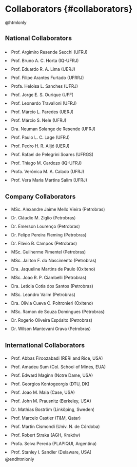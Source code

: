 Collaborators  {#collaborators}
===============================================

@htmlonly
<html>
<meta name="viewport" content="width=device-width, initial-scale=1">
<link rel="stylesheet" href="https://www.w3schools.com/w3cs
s/4/w3.css">
<body>

<div class="w3-row w3-border:none">

  <div class="w3-container w3-third w3-white">
      <h2 style="font-size:20px;line-height:1.5"><b>National Collaborators</b></h2>
       <li style="line-height:2.0"> Prof. Argimiro Resende Secchi (UFRJ)</li>
       <li style="line-height:2.0"> Prof. Bruno A. C. Horta (IQ-UFRJ)</li>
       <li style="line-height:2.0"> Prof. Eduardo R. A. Lima (UERJ)</li>
       <li style="line-height:2.0"> Prof. Filipe Arantes Furtado (UFRRJ)</li>
       <li style="line-height:2.0"> Profa. Heloisa L. Sanches (UFRJ)</li>
       <li style="line-height:2.0"> Prof. Jorge E. S. Ourique (UFF)</li>
       <li style="line-height:2.0"> Prof. Leonardo Travalloni (UFRJ)</li>
       <li style="line-height:2.0"> Prof. Márcio L. Paredes (UERJ)</li>
       <li style="line-height:2.0"> Prof. Márcio S. Nele (UFRJ)</li>
       <li style="line-height:2.0"> Dra. Neuman Solange de Resende (UFRJ)</li>
       <li style="line-height:2.0"> Prof. Paulo L. C. Lage (UFRJ)</li>
       <li style="line-height:2.0"> Prof. Pedro H. R. Alijó (UERJ)</li>
       <li style="line-height:2.0"> Prof. Rafael de Pelegrini Soares (UFRGS)</li>
       <li style="line-height:2.0"> Prof. Thiago M. Cardozo (IQ-UFRJ)</li>
       <li style="line-height:2.0"> Profa. Verônica M. A. Calado (UFRJ)</li>
       <li style="line-height:2.0"> Prof. Vera Maria Martins Salim (UFRJ)</li>
  </div>
  
  <div class="w3-container w3-third w3-white">
      <h2 style="font-size:20px;"><b>Company Collaborators</b></h2>
       <li style="line-height:2.0"> MSc. Alexandre Jaime Mello Vieira (Petrobras)</li>
       <li style="line-height:2.0"> Dr. Cláudio M. Ziglio (Petrobras)</li>
       <li style="line-height:2.0"> Dr. Emerson Lourenço (Petrobras)</li>
       <li style="line-height:2.0"> Dr. Felipe Pereira Fleming (Petrobras)</li>
       <li style="line-height:2.0"> Dr. Flávio B. Campos (Petrobras)</li>
       <li style="line-height:2.0"> MSc. Guilherme Pimentel (Petrobras)</li>
       <li style="line-height:2.0"> MSc. Jailton F. do Nascimento (Petrobras)</li>
       <li style="line-height:2.0"> Dra. Jaqueline Martins de Paulo (Oxiteno)</li>
       <li style="line-height:2.0"> MSc. Joao R. P. Ciambelli (Petrobras)</li>
       <li style="line-height:2.0"> Dra. Letícia Cotia dos Santos (Petrobras)</li>
       <li style="line-height:2.0"> MSc. Leandro Valim (Petrobras)</li>
       <li style="line-height:2.0"> Dra. Olívia Cueva C. Poltronieri (Oxiteno)</li>
       <li style="line-height:2.0"> MSc. Ramon de Souza Domingues (Petrobras)</li>
       <li style="line-height:2.0"> Dr. Rogerio Oliveira Espósito (Petrobras)</li>
       <li style="line-height:2.0"> Dr. Wilson Mantovani Grava (Petrobras)</li>
  </div>
  
  <div class="w3-container w3-third w3-white">
      <h2 style="font-size:20px;"><b>International Collaborators</b></h2> 
       <li style="line-height:2.0"> Prof. Abbas Firoozabadi (RERI and Rice, USA)</li>
       <li style="line-height:2.0"> Prof. Amadeu Sum (Col. School of Mines, EUA)</li>
       <li style="line-height:2.0"> Prof. Edward Maginn (Notre Dame, USA)</li>
       <li style="line-height:2.0"> Prof. Georgios Kontogeorgis (DTU, DK)</li>
       <li style="line-height:2.0"> Prof. Joao M. Maia (Case, USA)</li>
       <li style="line-height:2.0"> Prof. John M. Prausnitz (Berkeley, USA)</li>
       <li style="line-height:2.0"> Dr. Mathias Boström (Linköping, Sweden)</li>
       <li style="line-height:2.0"> Prof. Marcelo Castier (T&M, Qatar)</li>
       <li style="line-height:2.0"> Prof. Martin Cismondi (Univ. N. de Córdoba)</li>
       <li style="line-height:2.0"> Prof. Robert Straka (AGH, Kraków)</li>
       <li style="line-height:2.0"> Profa. Selva Pereda (PLAPIQUI, Argentina)</li>
       <li style="line-height:2.0"> Prof. Stanley I. Sandler (Delaware, USA)</li>
  </div>
  
</div>

</body>
</html>       
@endhtmlonly
